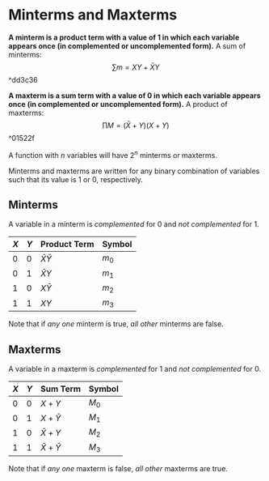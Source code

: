 # Minterms and Maxterms
**A minterm is a product term with a value of 1 in which each variable appears once (in complemented or uncomplemented form).**
A sum of minterms:
$$\sum{m}=XY+\bar{X}Y$$ ^dd3c36

**A maxterm is a sum term with a value of 0 in which each variable appears once (in complemented or uncomplemented form).**
A product of maxterms:
$$\prod{M}=(\bar{X}+Y)(X+Y)$$ ^01522f

A function with $n$ variables will have $2^{n}$ minterms or maxterms.

Minterms and maxterms are written for any binary combination of variables such that its value is $1$ or $0$, respectively.

## Minterms
A variable in a minterm is *complemented* for $0$ and *not complemented* for $1$.

|$X$|$Y$|Product Term|Symbol|
|-|-|-|-|
|$0$|$0$|$\bar{X}\bar{Y}$|$m_0$|
|$0$|$1$|$\bar{X}Y$|$m_1$|
|$1$|$0$|$X\bar{Y}$|$m_2$|
|$1$|$1$|$XY$|$m_3$|

Note that if *any one* minterm is true, *all other* minterms are false.

## Maxterms
A variable in a maxterm is *complemented* for $1$ and *not complemented* for $0$.

|$X$|$Y$|Sum Term|Symbol|
|-|-|-|-|
|$0$|$0$|$X+Y$|$M_0$|
|$0$|$1$|$X+\bar{Y}$|$M_1$|
|$1$|$0$|$\bar{X}+Y$|$M_2$|
|$1$|$1$|$\bar{X}+\bar{Y}$|$M_3$|

Note that if *any one* maxterm is false, *all other* maxterms are true.